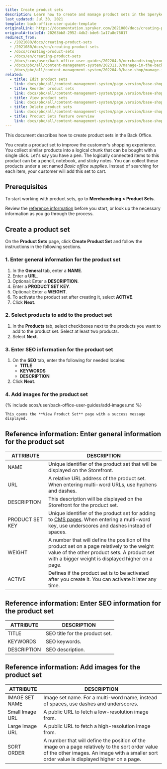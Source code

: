 ```yaml
---
title: Create product sets
description: Learn how to create and manage product sets in the Speryker Cloud Commerce OS Back Office
last_updated: Jul 30, 2021
template: back-office-user-guide-template
originalLink: https://documentation.spryker.com/2021080/docs/creating-product-sets
originalArticleId: 20263bb8-2952-4db2-bde6-1a17a8e76017
redirect_from:
  - /2021080/docs/creating-product-sets
  - /2021080/docs/en/creating-product-sets
  - /docs/creating-product-sets
  - /docs/en/creating-product-sets
  - /docs/scos/user/back-office-user-guides/202204.0/merchandising/product-sets/creating-product-sets.html
  - /docs/pbc/all/content-management-system/202311.0/manage-in-the-back-office/product-sets/create-product-sets.html
  - /docs/pbc/all/content-management-system/202204.0/base-shop/manage-in-the-back-office/product-sets/create-product-sets.html
related:
  - title: Edit product sets
    link: docs/pbc/all/content-management-system/page.version/base-shop/manage-in-the-back-office/product-sets/edit-product-sets.html
  - title: Reorder product sets
    link: docs/pbc/all/content-management-system/page.version/base-shop/manage-in-the-back-office/product-sets/reorder-product-sets.html
  - title: View product sets
    link: docs/pbc/all/content-management-system/page.version/base-shop/manage-in-the-back-office/product-sets/view-product-sets.html
  - title: Delete product sets
    link: docs/pbc/all/content-management-system/page.version/base-shop/manage-in-the-back-office/product-sets/delete-product-sets.html
  - title: Product Sets feature overview
    link: docs/pbc/all/content-management-system/page.version/base-shop/product-sets-feature-overview.html
---
```


This document describes how to create product sets in the Back Office.

You create a product set to improve the customer's shopping experience. You collect similar products into a logical chunk that can be bought with a single click. Let's say you have a pen. The logically connected items to this product can be a pencil, notebook, and sticky notes. You can collect these products under a set named *Basic office supplies*. Instead of searching for each item, your customer will add this set to cart.

## Prerequisites

To start working with product sets, go to **Merchandising&nbsp;<span aria-label="and then">></span> Product Sets**.

Review the [reference information](#reference-information-enter-general-information-for-the-product-set) before you start, or look up the necessary information as you go through the process.

## Create a product set

On the **Product Sets** page, click **Create Product Set** and follow the instructions in the following sections.

### 1. Enter general information for the product set

1. In the **General** tab, enter a **NAME**.
2. Enter a **URL**.
3. Optional: Enter a **DESCRIPTION**.
4. Enter a **PRODUCT SET KEY**.
5. Optional: Enter a **WEIGHT**.
6. To activate the product set after creating it, select **ACTIVE**.
7. Click **Next**.

### 2. Select products to add to the product set

1. In the **Products** tab, select checkboxes next to the products you want to add to the product set. Select at least two products.
2. Select **Next**.

### 3. Enter SEO information for the product set

1. On the **SEO** tab, enter the following for needed locales:
    - **TITLE**
    - **KEYWORDS**
    - **DESCRIPTION**
2. Click **Next**.

### 4. Add images for the product set

{% include scos/user/back-office-user-guides/add-images.md %} <!-- To edit, see /_includes/scos/user/back-office-user-guides/add-images.md -->

    This opens the **View Product Set** page with a success message displayed.

## Reference information: Enter general information for the product set

| ATTRIBUTE |DESCRIPTION  |
| --- | --- |
| NAME | Unique identifier of the product set that will be displayed on the Storefront. |
| URL | A relative URL address of the product set. When entering multi-word URLs, use hyphens and dashes.|
| DESCRIPTION | This description will be displayed on the Storefront for the product set. |
| PRODUCT SET KEY | Unique identifier of the product set for adding to [CMS pages](/docs/pbc/all/content-management-system/{{page.version}}/base-shop/cms-feature-overview/cms-pages-overview.html). When entering a multi-word key, use underscores and dashes instead of spaces. |
| WEIGHT | A number that will define the position of the product set on a page relatively to the weight value of the other product sets. A product set with a bigger weight is displayed higher on a page. |
| ACTIVE | Defines if the product set is to be activated after you create it. You can activate it later any time. |

## Reference information: Enter SEO information for the product set

| ATTRIBUTE | DESCRIPTION|
| --- | --- |
| TITLE | SEO title for the product set. |
| KEYWORDS| SEO keywords. |
| DESCRIPTION | SEO description.  |

## Reference information: Add images for the product set

| ATTRIBUTE | DESCRIPTION|
| --- | --- |
| IMAGE SET NAME | Image set name. For a multi-word name, instead of spaces, use dashes and underscores. |
| Small Image URL | A public URL to fetch a low-resolution image from. |
| Large Image URL | A public URL to fetch a high-resolution image from. |
| SORT ORDER | A number that will define the position of the image on a page relatively to the sort order value of the other images. An image with a smaller sort order value is displayed higher on a page. |
